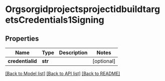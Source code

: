 # OrgsorgidprojectsprojectidbuildtargetsCredentials1Signing

## Properties
Name | Type | Description | Notes
------------ | ------------- | ------------- | -------------
**credentialid** | **str** |  | [optional] 

[[Back to Model list]](../README.md#documentation-for-models) [[Back to API list]](../README.md#documentation-for-api-endpoints) [[Back to README]](../README.md)


